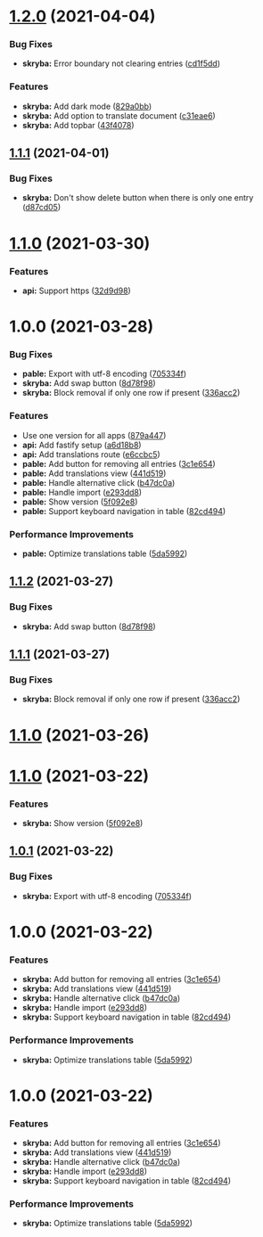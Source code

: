 # [1.2.0](https://github.com/TheUnderScorer/skryba/compare/v1.1.1...v1.2.0) (2021-04-04)


### Bug Fixes

* **skryba:** Error boundary not clearing entries ([cd1f5dd](https://github.com/TheUnderScorer/skryba/commit/cd1f5dd595cb8c8e34973b4d7b53d961dbf614f8))


### Features

* **skryba:** Add dark mode ([829a0bb](https://github.com/TheUnderScorer/skryba/commit/829a0bbc4245f801f1aaafb3e7334c9069ea645f))
* **skryba:** Add option to translate document ([c31eae6](https://github.com/TheUnderScorer/skryba/commit/c31eae648a946dfb14f6dd77fea1b0326f167983))
* **skryba:** Add topbar ([43f4078](https://github.com/TheUnderScorer/skryba/commit/43f4078d5b31cd69b39a73049ba4e986de3cac05))

## [1.1.1](https://github.com/TheUnderScorer/skryba/compare/v1.1.0...v1.1.1) (2021-04-01)


### Bug Fixes

* **skryba:** Don't show delete button when there is only one entry ([d87cd05](https://github.com/TheUnderScorer/skryba/commit/d87cd0580305b8ce175aa259e6ae0d654beeb72d))

# [1.1.0](https://github.com/TheUnderScorer/skryba/compare/v1.0.0...v1.1.0) (2021-03-30)


### Features

* **api:** Support https ([32d9d98](https://github.com/TheUnderScorer/skryba/commit/32d9d98fcdc031bc8bba8558875f25849d381620))

# 1.0.0 (2021-03-28)


### Bug Fixes

* **pable:** Export with utf-8 encoding ([705334f](https://github.com/TheUnderScorer/skryba/commit/705334feca11143d3d7cb1f234c84be98e76f9b1))
* **skryba:** Add swap button ([8d78f98](https://github.com/TheUnderScorer/skryba/commit/8d78f987cc652c9a14fc076752a51b143505e530))
* **skryba:** Block removal if only one row if present ([336acc2](https://github.com/TheUnderScorer/skryba/commit/336acc2f7958591900cee5d6ddea42e79c4f4784))


### Features

* Use one version for all apps ([879a447](https://github.com/TheUnderScorer/skryba/commit/879a447125c63f70fcaf63bcf0fd70952b430f73))
* **api:** Add fastify setup ([a6d18b8](https://github.com/TheUnderScorer/skryba/commit/a6d18b8e2f3590a412de752ef560d76ea5d38136))
* **api:** Add translations route ([e6ccbc5](https://github.com/TheUnderScorer/skryba/commit/e6ccbc5f7789bb480100e432bbf34b3be1dadaf5))
* **pable:** Add button for removing all entries ([3c1e654](https://github.com/TheUnderScorer/skryba/commit/3c1e65408dabb2dc37729a9904c351f99b5c1eec))
* **pable:** Add translations view ([441d519](https://github.com/TheUnderScorer/skryba/commit/441d5192cf6362cf35ed9cdd94580b1c287fc59f))
* **pable:** Handle alternative click ([b47dc0a](https://github.com/TheUnderScorer/skryba/commit/b47dc0a16ac5a2d450edf7ba4fa3e00f053e6be3))
* **pable:** Handle import ([e293dd8](https://github.com/TheUnderScorer/skryba/commit/e293dd8ca13112b84342a6c847411780f75239ee))
* **pable:** Show version ([5f092e8](https://github.com/TheUnderScorer/skryba/commit/5f092e81812c8ba2885939aae63b54a0e53b8c0b))
* **pable:** Support keyboard navigation in table ([82cd494](https://github.com/TheUnderScorer/skryba/commit/82cd494db81663abd1e410831387e05c0c42ebdf))


### Performance Improvements

* **pable:** Optimize translations table ([5da5992](https://github.com/TheUnderScorer/skryba/commit/5da5992f2193a9010449ae497146f6ddba6bbd16))

## [1.1.2](https://github.com/TheUnderScorer/skryba/compare/client-1.1.1...client-1.1.2) (2021-03-27)


### Bug Fixes

* **skryba:** Add swap button ([8d78f98](https://github.com/TheUnderScorer/skryba/commit/8d78f987cc652c9a14fc076752a51b143505e530))

## [1.1.1](https://github.com/TheUnderScorer/skryba/compare/client-1.1.0...client-1.1.1) (2021-03-27)


### Bug Fixes

* **skryba:** Block removal if only one row if present ([336acc2](https://github.com/TheUnderScorer/skryba/commit/336acc2f7958591900cee5d6ddea42e79c4f4784))

# [1.1.0](https://github.com/TheUnderScorer/skryba/compare/api-1.0.0...api-1.1.0) (2021-03-26)

# [1.1.0](https://github.com/TheUnderScorer/skryba/compare/client-1.0.1...client-1.1.0) (2021-03-22)


### Features

* **skryba:** Show version ([5f092e8](https://github.com/TheUnderScorer/skryba/commit/5f092e81812c8ba2885939aae63b54a0e53b8c0b))

## [1.0.1](https://github.com/TheUnderScorer/skryba/compare/client-1.0.0...client-1.0.1) (2021-03-22)


### Bug Fixes

* **skryba:** Export with utf-8 encoding ([705334f](https://github.com/TheUnderScorer/skryba/commit/705334feca11143d3d7cb1f234c84be98e76f9b1))

# 1.0.0 (2021-03-22)


### Features

* **skryba:** Add button for removing all entries ([3c1e654](https://github.com/TheUnderScorer/skryba/commit/3c1e65408dabb2dc37729a9904c351f99b5c1eec))
* **skryba:** Add translations view ([441d519](https://github.com/TheUnderScorer/skryba/commit/441d5192cf6362cf35ed9cdd94580b1c287fc59f))
* **skryba:** Handle alternative click ([b47dc0a](https://github.com/TheUnderScorer/skryba/commit/b47dc0a16ac5a2d450edf7ba4fa3e00f053e6be3))
* **skryba:** Handle import ([e293dd8](https://github.com/TheUnderScorer/skryba/commit/e293dd8ca13112b84342a6c847411780f75239ee))
* **skryba:** Support keyboard navigation in table ([82cd494](https://github.com/TheUnderScorer/skryba/commit/82cd494db81663abd1e410831387e05c0c42ebdf))


### Performance Improvements

* **skryba:** Optimize translations table ([5da5992](https://github.com/TheUnderScorer/skryba/commit/5da5992f2193a9010449ae497146f6ddba6bbd16))

# 1.0.0 (2021-03-22)


### Features

* **skryba:** Add button for removing all entries ([3c1e654](https://github.com/TheUnderScorer/skryba/commit/3c1e65408dabb2dc37729a9904c351f99b5c1eec))
* **skryba:** Add translations view ([441d519](https://github.com/TheUnderScorer/skryba/commit/441d5192cf6362cf35ed9cdd94580b1c287fc59f))
* **skryba:** Handle alternative click ([b47dc0a](https://github.com/TheUnderScorer/skryba/commit/b47dc0a16ac5a2d450edf7ba4fa3e00f053e6be3))
* **skryba:** Handle import ([e293dd8](https://github.com/TheUnderScorer/skryba/commit/e293dd8ca13112b84342a6c847411780f75239ee))
* **skryba:** Support keyboard navigation in table ([82cd494](https://github.com/TheUnderScorer/skryba/commit/82cd494db81663abd1e410831387e05c0c42ebdf))


### Performance Improvements

* **skryba:** Optimize translations table ([5da5992](https://github.com/TheUnderScorer/skryba/commit/5da5992f2193a9010449ae497146f6ddba6bbd16))

